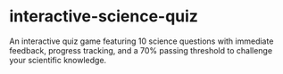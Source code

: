 # interactive-science-quiz
An interactive quiz game featuring 10 science questions with immediate feedback, progress tracking, and a 70% passing threshold to challenge your scientific knowledge.
